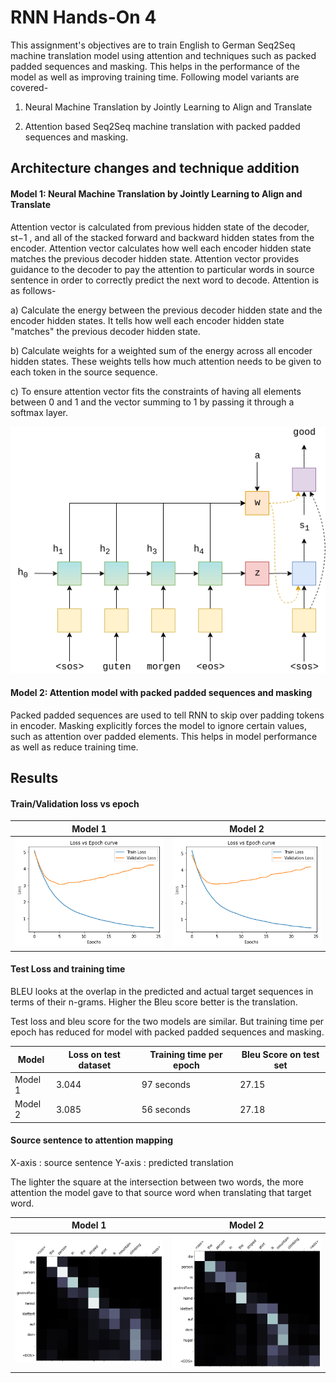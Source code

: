 # RNN Hands-On 4

This assignment's objectives are to train English to German Seq2Seq machine translation model using attention and techniques such as packed padded sequences and masking. This helps in the performance of the model as well as improving training time. Following model variants are covered-

1. Neural Machine Translation by Jointly Learning to Align and Translate 

2. Attention based Seq2Seq machine translation with packed padded sequences and masking. 

## Architecture changes and technique addition

#### Model 1: Neural Machine Translation by Jointly Learning to Align and Translate

Attention vector is calculated from previous hidden state of the decoder, st−1 , and all of the stacked forward and backward hidden states from the encoder. Attention vector calculates how well each encoder hidden state matches the previous decoder hidden state. Attention vector provides guidance to the decoder to pay the attention to particular words in source sentence in order to correctly predict the next word to decode. Attention is as follows-

a) Calculate the energy between the previous decoder hidden state and the encoder hidden states. It tells how well each encoder hidden state "matches" the previous decoder hidden state.

b) Calculate weights for a weighted sum of the energy across all encoder hidden states. These weights tells how much attention needs to be given to each token in the source sequence.

c) To ensure attention vector fits the constraints of having all elements between 0 and 1 and the vector summing to 1 by passing it through a softmax layer.

![](images/seq2seq10.png)


#### Model 2: Attention model with packed padded sequences and masking

Packed padded sequences are used to tell RNN to skip over padding tokens in encoder. Masking explicitly forces the model to ignore certain values, such as attention over padded elements. This helps in model performance as well as reduce training time.

## Results

#### Train/Validation loss vs epoch
| Model 1  | Model 2  |
|---|---|
| ![](images/Model1.png)  | ![](images/Model2.png)  |

#### Test Loss and training time

BLEU looks at the overlap in the predicted and actual target sequences in terms of their n-grams. Higher the Bleu score better is the translation.

Test loss and bleu score for the two models are similar. But training time per epoch has reduced for model with packed padded sequences and masking.

| Model   | Loss on test dataset  | Training time per epoch | Bleu Score on test set |
|---------|------------|---------------|------------|
| Model 1  |  3.044    |    97 seconds |   27.15  |
| Model 2  |  3.085    |    56 seconds |  27.18  |

#### Source sentence to attention mapping

X-axis : source sentence 
Y-axis : predicted translation

The lighter the square at the intersection between two words, the more attention the model gave to that source word when translating that target word.


| Model 1  | Model 2  |
|---|---|
| ![](images/attention_model1.png)  | ![](images/attention_model2.png)  |
